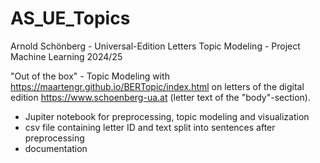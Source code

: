 # AS_UE_Topics
Arnold Schönberg - Universal-Edition Letters Topic Modeling - Project Machine Learning 2024/25 

"Out of the box" - Topic Modeling with https://maartengr.github.io/BERTopic/index.html on letters of the digital edition https://www.schoenberg-ua.at (letter text of the "body"-section).
* Jupiter notebook for preprocessing, topic modeling and visualization
* csv file containing letter ID and text split into sentences after preprocessing
* documentation

